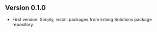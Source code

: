 ## Version 0.1.0

* First version. Simply, install packages from
  Erlang Solutions package repository.
